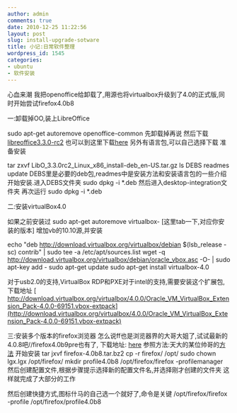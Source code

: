 ```yaml
---
author: admin
comments: true
date: 2010-12-25 11:22:56
layout: post
slug: install-upgrade-sotware
title: 小记:日常软件整理
wordpress_id: 1545
categories:
- ubuntu
- 软件安装
---
```


心血来潮 我把openoffice给卸载了,用源也将virtualbox升级到了4.0的正式版,同时开始尝试firefox4.0b8

一:卸载掉OO,装上LibreOffice

sudo apt-get autoremove openoffice-common 先卸载掉再说
然后下载[libreoffice3.3.0-rc2](http://www.documentfoundation.org/download/)
也可以到这里下载[here](http://download.documentfoundation.org/libreoffice/testing/3.3.0-rc2/deb/x86/)
另外有语言包,可以自己选择下载
准备安装

 tar zxvf  LibO_3.3.0rc2_Linux_x86_install-deb_en-US.tar.gz
ls
DEBS  readmes update
DEBS里是必要的deb包,readmes中是安装方法和安装语言包的一些介绍
开始安装.进入DEBS文件夹
sudo dpkg -i *.deb
然后进入desktop-integration文件夹
再次运行
sudo dpkg -i *.deb

二:安装virtualBox4.0

如果之前安装过
sudo apt-get autoremove virtualbox- [这里tab一下,对应你安装的版本]
增加vb的10.10源,并安装

 echo "deb http://download.virtualbox.org/virtualbox/debian $(lsb_release -sc) contrib" | sudo tee -a /etc/apt/sources.list
wget -q http://download.virtualbox.org/virtualbox/debian/oracle_vbox.asc -O- | sudo apt-key add -
sudo apt-get update
sudo apt-get install virtualbox-4.0

对于usb2.0的支持,VirtualBox RDP和PXE对于intel的支持,需要安装这个扩展包,下载地址
[ http://download.virtualbox.org/virtualbox/4.0.0/Oracle_VM_VirtualBox_Extension_Pack-4.0.0-69151.vbox-extpack](http://download.virtualbox.org/virtualbox/4.0.0/Oracle_VM_VirtualBox_Extension_Pack-4.0.0-69151.vbox-extpack)

三:安装多个版本的firefox浏览器
怎么说ff也是浏览器界的大哥大姐了,试试最新的4.0.8吧//firefox4.0b9pre也有了,
下载地址:
[here](ftp://ftp.mozilla.org/pub/mozilla.org/firefox/releases/4.0b8/linux-i686/zh-CN/)
参照方法:天大的某位帅哥的[方法](http://forum.ubuntu.org.cn/viewtopic.php?f=73&t=294406&p=2168882#p2168882)
开始安装
tar jxvf firefox-4.0b8.tar.bz2
cp -r firefox/ /opt/
sudo chown lgx.lgx /opt/firefox/
mkdir profile4.0b8
/opt/firefox/firefox -profilemanager
然后创建配置文件,根据步骤提示选择新的配置文件名,并选择刚才创建的文件夹
这样就完成了大部分的工作

然后创建快捷方式,图标什马的自己选一个就好了,命令是关键
/opt/firefox/firefox -profile /opt/firefox/profile4.0b8
